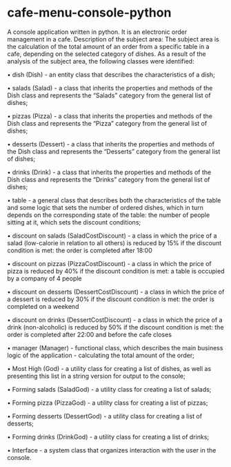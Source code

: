 # cafe-menu-console-python
A console application written in python. It is an electronic order management in a cafe.
Description of the subject area:
The subject area is the calculation of the total amount of an order from a specific table in a cafe, depending on the selected category of dishes.
As a result of the analysis of the subject area, the following classes were identified:

• dish (Dish) - an entity class that describes the characteristics of a dish;

• salads (Salad) - a class that inherits the properties and methods of the Dish class and represents the “Salads” category from the general list of dishes;

• pizzas (Pizza) - a class that inherits the properties and methods of the Dish class and represents the “Pizza” category from the general list of dishes;

• desserts (Dessert) - a class that inherits the properties and methods of the Dish class and represents the “Desserts” category from the general list of dishes;

• drinks (Drink) - a class that inherits the properties and methods of the Dish class and represents the “Drinks” category from the general list of dishes;

• table - a general class that describes both the characteristics of the table and some logic that sets the number of ordered dishes, which in turn depends on the corresponding state of the table: the number of people sitting at it, which sets the discount conditions;

• discount on salads (SaladCostDiscount) - a class in which the price of a salad (low-calorie in relation to all others) is reduced by 15% if the discount condition is met: the order is completed after 18:00

• discount on pizzas (PizzaCostDiscount) - a class in which the price of pizza is reduced by 40% if the discount condition is met: a table is occupied by a company of 4 people

• discount on desserts (DessertCostDiscount) - a class in which the price of a dessert is reduced by 30% if the discount condition is met: the order is completed on a weekend

• discount on drinks (DessertCostDiscount) - a class in which the price of a drink (non-alcoholic) is reduced by 50% if the discount condition is met: the order is completed after 22:00 and before the cafe closes

• manager (Manager) - functional class, which describes the main business logic of the application - calculating the total amount of the order;

• Most High (God) - a utility class for creating a list of dishes, as well as presenting this list in a string version for output to the console;

• Forming salads (SaladGod) - a utility class for creating a list of salads;

• Forming pizza (PizzaGod) - a utility class for creating a list of pizzas;

• Forming desserts (DessertGod) - a utility class for creating a list of desserts;

• Forming drinks (DrinkGod) - a utility class for creating a list of drinks;

• Interface - a system class that organizes interaction with the user in the console.

